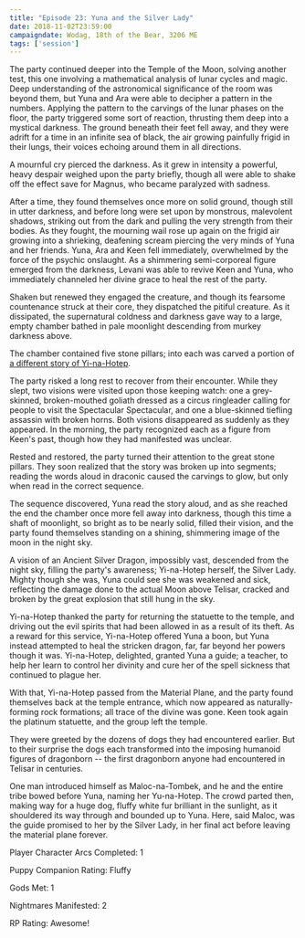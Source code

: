```yaml
---
title: "Episode 23: Yuna and the Silver Lady"
date: 2018-11-02T23:59:00
campaigndate: Wodag, 18th of the Bear, 3206 ME
tags: ['session']
---
```


The party continued deeper into the Temple of the Moon, solving another test, this one involving a
mathematical analysis of lunar cycles and magic. Deep understanding of the astronomical significance
of the room was beyond them, but Yuna and Ara were able to decipher a pattern in the numbers.
Applying the pattern to the carvings of the lunar phases on the floor, the party triggered some sort
of reaction, thrusting them deep into a mystical darkness. The ground beneath their feet fell away,
and they were adrift for a time in an infinite sea of black, the air growing painfully frigid in
their lungs, their voices echoing around them in all directions.

A mournful cry pierced the darkness. As it grew in intensity a powerful, heavy despair weighed upon
the party briefly, though all were able to shake off the effect save for Magnus, who became
paralyzed with sadness.

After a time, they found themselves once more on solid ground, though still in utter darkness, and
before long were set upon by monstrous, malevolent shadows, striking out from the dark and pulling
the very strength from their bodies. As they fought, the mourning wail rose up again on the frigid
air growing into a shrieking, deafening scream piercing the very minds of Yuna and her friends.
Yuna, Ara and Keen fell immediately, overwhelmed by the force of the psychic onslaught. As a
shimmering semi-corporeal figure emerged from the darkness, Levani was able to revive Keen and Yuna,
who immediately channeled her divine grace to heal the rest of the party.

Shaken but renewed they engaged the creature, and though its fearsome countenance struck at their
core, they dispatched the pitiful creature. As it dissipated, the supernatural coldness and darkness
gave way to a large, empty chamber bathed in pale moonlight descending from murkey darkness above.

The chamber contained five stone pillars; into each was carved a portion of [a different story of Yi-na-Hotep](/posts/yi-na-hotep-shames-the-gods).

The party risked a long rest to recover from their encounter. While they slept, two visions were
visited upon those keeping watch: one a grey-skinned, broken-mouthed goliath dressed as a circus
ringleader calling for people to visit the Spectacular Spectacular, and one a blue-skinned tiefling
assassin with broken horns. Both visions disappeared as suddenly as they appeared. In the morning,
the party recognized each as a figure from Keen's past, though how they had manifested was unclear.

Rested and restored, the party turned their attention to the great stone pillars. They soon realized
that the story was broken up into segments; reading the words aloud in draconic caused the carvings
to glow, but only when read in the correct sequence.

The sequence discovered, Yuna read the story aloud, and as she reached the end the chamber once more
fell away into darkness, though this time a shaft of moonlight, so bright as to be nearly solid,
filled their vision, and the party found themselves standing on a shining, shimmering image of the
moon in the night sky.

A vision of an Ancient Silver Dragon, impossibly vast, descended from the night sky, filling the
party's awareness; Yi-na-Hotep herself, the Silver Lady. Mighty though she was, Yuna could see she
was weakened and sick, reflecting the damage done to the actual Moon above Telisar, cracked and
broken by the great explosion that still hung in the sky.

Yi-na-Hotep thanked the party for returning the statuette to the temple, and driving out the evil
spirits that had been allowed in as a result of its theft. As a reward for this service, Yi-na-Hotep
offered Yuna a boon, but Yuna instead attempted to heal the stricken dragon, far, far beyond her
powers though it was. Yi-na-Hotep, delighted, granted Yuna a guide; a teacher, to help her learn to
control her divinity and cure her of the spell sickness that continued to plague her.

With that, Yi-na-Hotep passed from the Material Plane, and the party found themselves back at the
temple entrance, which now appeared as naturally-forming rock formations; all trace of the divine
was gone. Keen took again the platinum statuette, and the group left the temple.

They were greeted by the dozens of dogs they had encountered earlier. But to their surprise the dogs
each transformed into the imposing humanoid figures of dragonborn -- the first dragonborn anyone had
encountered in Telisar in centuries. 

One man introduced himself as Maloc-na-Tombek, and he and the entire tribe bowed before Yuna, naming
her Yu-na-Hotep. The crowd parted then, making way for a huge dog, fluffy white fur brilliant in the
sunlight, as it shouldered its way through and bounded up to Yuna. Here, said Maloc, was the guide
promised to her by the Silver Lady, in her final act before leaving the material plane forever.


Player Character Arcs Completed: 1

Puppy Companion Rating: Fluffy

Gods Met: 1

Nightmares Manifested: 2

RP Rating: Awesome!

